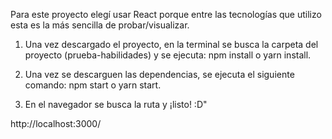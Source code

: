 Para este proyecto elegí usar React porque entre las tecnologías que utilizo esta es la más sencilla de probar/visualizar.

1. Una vez descargado el proyecto, en la terminal se busca la carpeta del proyecto (prueba-habilidades) y se ejecuta: npm install o yarn install.

2. Una vez se descarguen las dependencias, se ejecuta el siguiente comando: npm start o yarn start.

3. En el navegador se busca la ruta y ¡listo! :D"

 http://localhost:3000/
